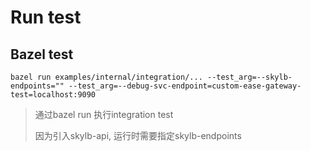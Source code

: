 # Run test

## Bazel test

```shell
bazel run examples/internal/integration/... --test_arg=--skylb-endpoints="" --test_arg=--debug-svc-endpoint=custom-ease-gateway-test=localhost:9090
```

> 通过bazel run 执行integration test
>
> 因为引入skylb-api, 运行时需要指定skylb-endpoints